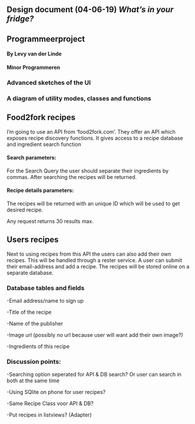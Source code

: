## Design document (04-06-19) *What’s in your fridge?*
## Programmeerproject
#### By Levy van der Linde
#### Minor Programmeren




### Advanced sketches of the UI


### A diagram of utility modes, classes and functions





## Food2fork recipes
I’m going to use an API from ‘food2fork.com’. They offer an API which exposes recipe discovery functions. 
It gives access to a recipe database and ingredient search function

#### Search parameters:
For the Search Query the user should separate their ingredients by commas. After searching the recipes will be returned. 

#### Recipe details parameters:
The recipes will be returned with an unique ID which will be used to get desired recipe.

Any request returns 30 results max.

## Users recipes
Next to using recipes from this API the users can also add their own recipes. This will be handled through a rester service. A user can submit their email-address and add a recipe. The recipes will be stored online on a separate database. 


### Database tables and fields 
-Email address/name to sign up

-Title of the recipe

-Name of the publisher

-Image url (possibly no url because user will want add their own image?)

-Ingredients of this recipe


### Discussion points:
-Searching option seperated for API & DB search? Or user can search in both at the same time

-Using SQlite on phone for user recipes?

-Same Recipe Class voor API & DB?

-Put recipes in listviews? (Adapter)


